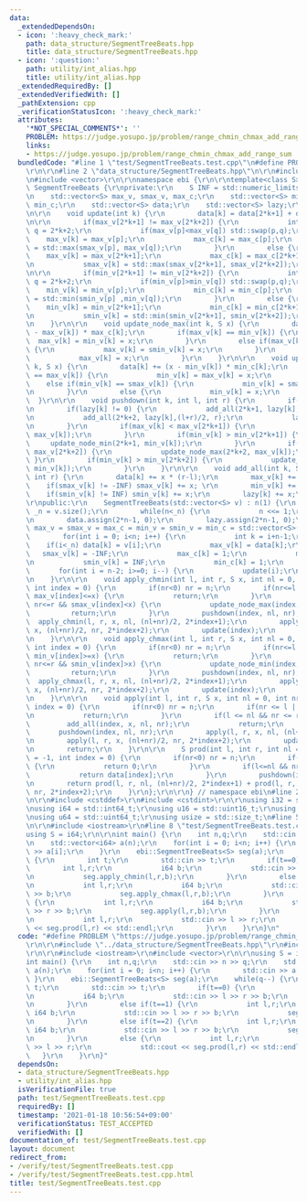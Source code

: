 ```yaml
---
data:
  _extendedDependsOn:
  - icon: ':heavy_check_mark:'
    path: data_structure/SegmentTreeBeats.hpp
    title: data_structure/SegmentTreeBeats.hpp
  - icon: ':question:'
    path: utility/int_alias.hpp
    title: utility/int_alias.hpp
  _extendedRequiredBy: []
  _extendedVerifiedWith: []
  _pathExtension: cpp
  _verificationStatusIcon: ':heavy_check_mark:'
  attributes:
    '*NOT_SPECIAL_COMMENTS*': ''
    PROBLEM: https://judge.yosupo.jp/problem/range_chmin_chmax_add_range_sum
    links:
    - https://judge.yosupo.jp/problem/range_chmin_chmax_add_range_sum
  bundledCode: "#line 1 \"test/SegmentTreeBeats.test.cpp\"\n#define PROBLEM \"https://judge.yosupo.jp/problem/range_chmin_chmax_add_range_sum\"\
    \r\n\r\n#line 2 \"data_structure/SegmentTreeBeats.hpp\"\n\r\n#include <algorithm>\r\
    \n#include <vector>\r\n\r\nnamespace ebi {\r\n\r\ntemplate<class S>\r\nstruct\
    \ SegmentTreeBeats {\r\nprivate:\r\n    S INF = std::numeric_limits<S>::max()/4;\r\
    \n    std::vector<S> max_v, smax_v, max_c;\r\n    std::vector<S> min_v, smin_v,\
    \ min_c;\r\n    std::vector<S> data;\r\n    std::vector<S> lazy;\r\n    int n;\r\
    \n\r\n    void update(int k) {\r\n        data[k] = data[2*k+1] + data[2*k+2];\r\
    \n\r\n        if(max_v[2*k+1] != max_v[2*k+2]) {\r\n            int p = 2*k+1,\
    \ q = 2*k+2;\r\n            if(max_v[p]<max_v[q]) std::swap(p,q);\r\n        \
    \    max_v[k] = max_v[p];\r\n            max_c[k] = max_c[p];\r\n            smax_v[k]\
    \ = std::max(smax_v[p], max_v[q]);\r\n        }\r\n        else {\r\n        \
    \    max_v[k] = max_v[2*k+1];\r\n            max_c[k] = max_c[2*k+1] + max_c[2*k+2];\r\
    \n            smax_v[k] = std::max(smax_v[2*k+1], smax_v[2*k+2]);\r\n        }\r\
    \n\r\n        if(min_v[2*k+1] != min_v[2*k+2]) {\r\n            int p = 2*k+1,\
    \ q = 2*k+2;\r\n            if(min_v[p]>min_v[q]) std::swap(p,q);\r\n        \
    \    min_v[k] = min_v[p];\r\n            min_c[k] = min_c[p];\r\n            smin_v[k]\
    \ = std::min(smin_v[p] ,min_v[q]);\r\n        }\r\n        else {\r\n        \
    \    min_v[k] = min_v[2*k+1];\r\n            min_c[k] = min_c[2*k+1] + min_c[2*k+2];\r\
    \n            smin_v[k] = std::min(smin_v[2*k+1], smin_v[2*k+2]);\r\n        }\r\
    \n    }\r\n\r\n    void update_node_max(int k, S x) {\r\n        data[k] += (x\
    \ - max_v[k]) * max_c[k];\r\n        if(max_v[k] == min_v[k]) {\r\n          \
    \  max_v[k] = min_v[k] = x;\r\n        }\r\n        else if(max_v[k] == smin_v[k])\
    \ {\r\n            max_v[k] = smin_v[k] = x;\r\n        }\r\n        else {\r\n\
    \            max_v[k] = x;\r\n        }\r\n    }\r\n\r\n    void update_node_min(int\
    \ k, S x) {\r\n        data[k] += (x - min_v[k]) * min_c[k];\r\n        if(min_v[k]\
    \ == max_v[k]) {\r\n            min_v[k] = max_v[k] = x;\r\n        }\r\n    \
    \    else if(min_v[k] == smax_v[k]) {\r\n            min_v[k] = smax_v[k] = x;\r\
    \n        }\r\n        else {\r\n            min_v[k] = x;\r\n        }\r\n  \
    \  }\r\n\r\n    void pushdown(int k, int l, int r) {\r\n        if(r-l<=1) return;\r\
    \n        if(lazy[k] != 0) {\r\n            add_all(2*k+1, lazy[k], l, (l+r)/2);\r\
    \n            add_all(2*k+2, lazy[k],(l+r)/2, r);\r\n            lazy[k] = 0;\r\
    \n        }\r\n        if(max_v[k] < max_v[2*k+1]) {\r\n            update_node_max(2*k+1,\
    \ max_v[k]);\r\n        }\r\n        if(min_v[k] > min_v[2*k+1]) {\r\n       \
    \     update_node_min(2*k+1, min_v[k]);\r\n        }\r\n        if(max_v[k] <\
    \ max_v[2*k+2]) {\r\n            update_node_max(2*k+2, max_v[k]);\r\n       \
    \ }\r\n        if(min_v[k] > min_v[2*k+2]) {\r\n            update_node_min(2*k+2,\
    \ min_v[k]);\r\n        }\r\n    }\r\n\r\n    void add_all(int k, S x, int l,\
    \ int r) {\r\n        data[k] += x * (r-l);\r\n        max_v[k] += x;\r\n    \
    \    if(smax_v[k] != -INF) smax_v[k] += x; \r\n        min_v[k] += x;\r\n    \
    \    if(smin_v[k] != INF) smin_v[k] += x;\r\n        lazy[k] += x;\r\n    }\r\n\
    \r\npublic:\r\n    SegmentTreeBeats(std::vector<S> v) : n(1) {\r\n        int\
    \ _n = v.size();\r\n        while(n<_n) {\r\n            n <<= 1;\r\n        }\r\
    \n        data.assign(2*n-1, 0);\r\n        lazy.assign(2*n-1, 0);\r\n       \
    \ max_v = smax_v = max_c = min_v = smin_v = min_c = std::vector<S>(2*n-1);\r\n\
    \        for(int i = 0; i<n; i++) {\r\n            int k = i+n-1;\r\n        \
    \    if(i<_n) data[k] = v[i];\r\n            max_v[k] = data[k];\r\n         \
    \   smax_v[k] = -INF;\r\n            max_c[k] = 1;\r\n            min_v[k] = data[k];\r\
    \n            smin_v[k] = INF;\r\n            min_c[k] = 1;\r\n        }\r\n \
    \       for(int i = n-2; i>=0; i--) {\r\n            update(i);\r\n        }\r\
    \n    }\r\n\r\n    void apply_chmin(int l, int r, S x, int nl = 0, int nr = -1,\
    \ int index = 0) {\r\n        if(nr<0) nr = n;\r\n        if(nr<=l || r<=nl ||\
    \ max_v[index]<=x) {\r\n            return;\r\n        }\r\n        if(l<=nl &&\
    \ nr<=r && smax_v[index]<x) {\r\n            update_node_max(index, x);\r\n  \
    \          return;\r\n        }\r\n        pushdown(index, nl, nr);\r\n      \
    \  apply_chmin(l, r, x, nl, (nl+nr)/2, 2*index+1);\r\n        apply_chmin(l, r,\
    \ x, (nl+nr)/2, nr, 2*index+2);\r\n        update(index);\r\n        return;\r\
    \n    }\r\n\r\n    void apply_chmax(int l, int r, S x, int nl = 0, int nr = -1,\
    \ int index = 0) {\r\n        if(nr<0) nr = n;\r\n        if(nr<=l || r<=nl ||\
    \ min_v[index]>=x) {\r\n            return;\r\n        }\r\n        if(l<=nl &&\
    \ nr<=r && smin_v[index]>x) {\r\n            update_node_min(index, x);\r\n  \
    \          return;\r\n        }\r\n        pushdown(index, nl, nr);\r\n      \
    \  apply_chmax(l, r, x, nl, (nl+nr)/2, 2*index+1);\r\n        apply_chmax(l, r,\
    \ x, (nl+nr)/2, nr, 2*index+2);\r\n        update(index);\r\n        return;\r\
    \n    }\r\n\r\n    void apply(int l, int r, S x, int nl = 0, int nr = -1, int\
    \ index = 0) {\r\n        if(nr<0) nr = n;\r\n        if(nr <= l || r <= nl) {\r\
    \n            return;\r\n        }\r\n        if(l <= nl && nr <= r) {\r\n   \
    \         add_all(index, x, nl, nr);\r\n            return;\r\n        }\r\n \
    \       pushdown(index, nl, nr);\r\n        apply(l, r, x, nl, (nl+nr)/2, 2*index+1);\r\
    \n        apply(l, r, x, (nl+nr)/2, nr, 2*index+2);\r\n        update(index);\r\
    \n        return;\r\n    }\r\n\r\n    S prod(int l, int r, int nl = 0, int nr\
    \ = -1, int index = 0) {\r\n        if(nr<0) nr = n;\r\n        if(nr<=l || r<=nl)\
    \ {\r\n            return 0;\r\n        }\r\n        if(l<=nl && nr<=r) {\r\n\
    \            return data[index];\r\n        }\r\n        pushdown(index, nl, nr);\r\
    \n        return prod(l, r, nl, (nl+nr)/2, 2*index+1) + prod(l, r, (nl+nr)/2,\
    \ nr, 2*index+2);\r\n    }\r\n};\r\n\r\n} // namespace ebi\n#line 2 \"utility/int_alias.hpp\"\
    \n\r\n#include <cstddef>\r\n#include <cstdint>\r\n\r\nusing i32 = std::int32_t;\r\
    \nusing i64 = std::int64_t;\r\nusing u16 = std::uint16_t;\r\nusing u32 = std::uint32_t;\r\
    \nusing u64 = std::uint64_t;\r\nusing usize = std::size_t;\n#line 5 \"test/SegmentTreeBeats.test.cpp\"\
    \n\r\n#include <iostream>\r\n#line 8 \"test/SegmentTreeBeats.test.cpp\"\n\r\n\
    using S = i64;\r\n\r\nint main() {\r\n    int n,q;\r\n    std::cin >> n >> q;\r\
    \n    std::vector<i64> a(n);\r\n    for(int i = 0; i<n; i++) {\r\n        std::cin\
    \ >> a[i];\r\n    }\r\n    ebi::SegmentTreeBeats<S> seg(a);\r\n    while(q--)\
    \ {\r\n        int t;\r\n        std::cin >> t;\r\n        if(t==0) {\r\n    \
    \        int l,r;\r\n            i64 b;\r\n            std::cin >> l >> r >> b;\r\
    \n            seg.apply_chmin(l,r,b);\r\n        }\r\n        else if(t==1) {\r\
    \n            int l,r;\r\n            i64 b;\r\n            std::cin >> l >> r\
    \ >> b;\r\n            seg.apply_chmax(l,r,b);\r\n        }\r\n        else if(t==2)\
    \ {\r\n            int l,r;\r\n            i64 b;\r\n            std::cin >> l\
    \ >> r >> b;\r\n            seg.apply(l,r,b);\r\n        }\r\n        else {\r\
    \n            int l,r;\r\n            std::cin >> l >> r;\r\n            std::cout\
    \ << seg.prod(l,r) << std::endl;\r\n        }\r\n    }\r\n}\n"
  code: "#define PROBLEM \"https://judge.yosupo.jp/problem/range_chmin_chmax_add_range_sum\"\
    \r\n\r\n#include \"../data_structure/SegmentTreeBeats.hpp\"\r\n#include \"../utility/int_alias.hpp\"\
    \r\n\r\n#include <iostream>\r\n#include <vector>\r\n\r\nusing S = i64;\r\n\r\n\
    int main() {\r\n    int n,q;\r\n    std::cin >> n >> q;\r\n    std::vector<i64>\
    \ a(n);\r\n    for(int i = 0; i<n; i++) {\r\n        std::cin >> a[i];\r\n   \
    \ }\r\n    ebi::SegmentTreeBeats<S> seg(a);\r\n    while(q--) {\r\n        int\
    \ t;\r\n        std::cin >> t;\r\n        if(t==0) {\r\n            int l,r;\r\
    \n            i64 b;\r\n            std::cin >> l >> r >> b;\r\n            seg.apply_chmin(l,r,b);\r\
    \n        }\r\n        else if(t==1) {\r\n            int l,r;\r\n           \
    \ i64 b;\r\n            std::cin >> l >> r >> b;\r\n            seg.apply_chmax(l,r,b);\r\
    \n        }\r\n        else if(t==2) {\r\n            int l,r;\r\n           \
    \ i64 b;\r\n            std::cin >> l >> r >> b;\r\n            seg.apply(l,r,b);\r\
    \n        }\r\n        else {\r\n            int l,r;\r\n            std::cin\
    \ >> l >> r;\r\n            std::cout << seg.prod(l,r) << std::endl;\r\n     \
    \   }\r\n    }\r\n}"
  dependsOn:
  - data_structure/SegmentTreeBeats.hpp
  - utility/int_alias.hpp
  isVerificationFile: true
  path: test/SegmentTreeBeats.test.cpp
  requiredBy: []
  timestamp: '2021-01-18 10:56:54+09:00'
  verificationStatus: TEST_ACCEPTED
  verifiedWith: []
documentation_of: test/SegmentTreeBeats.test.cpp
layout: document
redirect_from:
- /verify/test/SegmentTreeBeats.test.cpp
- /verify/test/SegmentTreeBeats.test.cpp.html
title: test/SegmentTreeBeats.test.cpp
---
```

